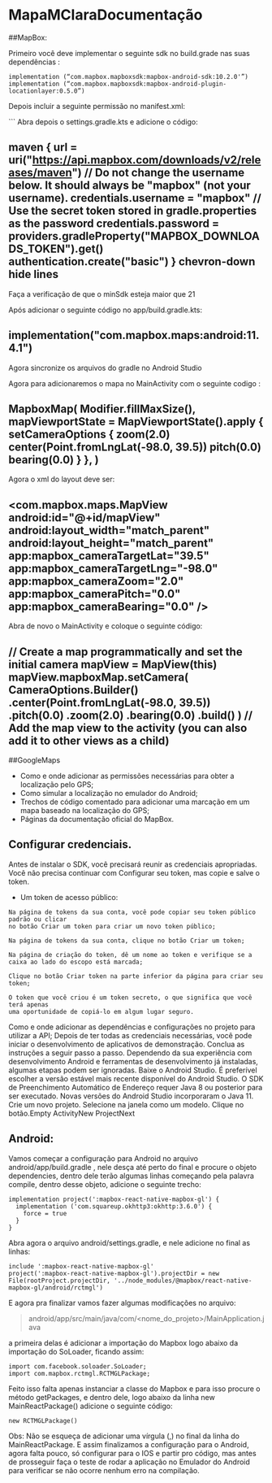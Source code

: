 # MapaMClaraDocumentação

##MapBox:
 
Primeiro você deve implementar o seguinte sdk no build.grade nas suas dependências :
 ```
implementation (“com.mapbox.mapboxsdk:mapbox-android-sdk:10.2.0'”)
implementation (“com.mapbox.mapboxsdk:mapbox-android-plugin-locationlayer:0.5.0”)
 ```
Depois incluir a seguinte permissão no manifest.xml:
 
  <uses-permission android:name="android.permission.ACCESS_FINE_LOCATION" />
```
Abra depois o settings.gradle.kts e adicione o código:
 
maven {
url = uri("https://api.mapbox.com/downloads/v2/releases/maven")
// Do not change the username below. It should always be "mapbox" (not your username).
credentials.username = "mapbox" 
// Use the secret token stored in gradle.properties as the password
credentials.password = providers.gradleProperty("MAPBOX_DOWNLOADS_TOKEN").get()
authentication.create<BasicAuthentication>("basic")
}
chevron-down hide lines
- 
 
Faça a verificação de que o minSdk esteja maior que 21
 
 
Após adicionar o seguinte código no app/build.gradle.kts:
 
 
implementation("com.mapbox.maps:android:11.4.1")
-
Agora sincronize os arquivos do gradle no Android Studio
 
Agora para adicionaremos o mapa no MainActivity com  o seguinte codigo :
 
MapboxMap( 
Modifier.fillMaxSize(), 
mapViewportState = MapViewportState().apply {
setCameraOptions { 
zoom(2.0) 
center(Point.fromLngLat(-98.0, 39.5)) 
pitch(0.0) 
bearing(0.0) 
}
},
)
-

Agora o xml do layout deve ser:

<FrameLayout xmlns:android="http://schemas.android.com/apk/res/android"
    xmlns:app="http://schemas.android.com/apk/res-auto"
    android:layout_width="match_parent"
    android:layout_height="match_parent">
    <com.mapbox.maps.MapView
        android:id="@+id/mapView"
        android:layout_width="match_parent"
        android:layout_height="match_parent"
        app:mapbox_cameraTargetLat="39.5"
        app:mapbox_cameraTargetLng="-98.0"
        app:mapbox_cameraZoom="2.0"
        app:mapbox_cameraPitch="0.0"
        app:mapbox_cameraBearing="0.0" />
</FrameLayout>
-


Abra de novo o MainActivity e coloque o seguinte código:

// Create a map programmatically and set the initial camera
mapView = MapView(this)
mapView.mapboxMap.setCamera(
CameraOptions.Builder() 
.center(Point.fromLngLat(-98.0, 39.5))
.pitch(0.0)
.zoom(2.0) 
.bearing(0.0) 
.build() 
)
// Add the map view to the activity (you can also add it to other views as a child)
-



##GoogleMaps

- Como e onde adicionar as permissões necessárias para obter a localização pelo GPS;
- Como simular a localização no emulador do Android;
- Trechos de código comentado para adicionar uma marcação em um mapa baseado na localização do GPS;
- Páginas da documentação oficial do MapBox.


## Configurar credenciais.
  
Antes de instalar o SDK, você precisará reunir as credenciais apropriadas. Você não precisa continuar com Configurar seu token, mas copie e salve o token.

- Um token de acesso público:
```
Na página de tokens da sua conta, você pode copiar seu token público padrão ou clicar
no botão Criar um token para criar um novo token público;

Na página de tokens da sua conta, clique no botão Criar um token;

Na página de criação do token, dê um nome ao token e verifique se a caixa ao lado do escopo está marcada;

Clique no botão Criar token na parte inferior da página para criar seu token;

O token que você criou é um token secreto, o que significa que você terá apenas
uma oportunidade de copiá-lo em algum lugar seguro.
```

Como e onde adicionar as dependências e configurações no projeto para utilizar a API;
Depois de ter todas as credenciais necessárias, você pode iniciar o desenvolvimento de aplicativos de demonstração. Conclua as instruções a seguir passo a passo. Dependendo da sua experiência com desenvolvimento Android e ferramentas de desenvolvimento já instaladas, algumas etapas podem ser ignoradas.
Baixe o Android Studio. É preferível escolher a versão estável mais recente disponível do Android Studio. O SDK de Preenchimento Automático de Endereço requer Java 8 ou posterior para ser executado. Novas versões do Android Studio incorporaram o Java 11.
Crie um novo projeto. Selecione na janela como um modelo. Clique no botão.Empty ActivityNew ProjectNext

## Android:
  
Vamos começar a configuração para Android no arquivo android/app/build.gradle , nele desça até perto do final e procure o objeto dependencies, dentro dele terão algumas linhas começando pela palavra compile, dentro desse objeto, adicione o seguinte trecho:

```
implementation project(':mapbox-react-native-mapbox-gl') {
  implementation ('com.squareup.okhttp3:okhttp:3.6.0') {
    force = true
  }
}
```

Abra agora o arquivo android/settings.gradle, e nele adicione no final as linhas:

```
include ':mapbox-react-native-mapbox-gl'
project(':mapbox-react-native-mapbox-gl').projectDir = new File(rootProject.projectDir, '../node_modules/@mapbox/react-native-mapbox-gl/android/rctmgl')
```

E agora pra finalizar vamos fazer algumas modificações no arquivo:

 > android/app/src/main/java/com/<nome_do_projeto>/MainApplication.java

a primeira delas é adicionar a importação do Mapbox logo abaixo da importação do SoLoader, ficando assim:

```
import com.facebook.soloader.SoLoader;
import com.mapbox.rctmgl.RCTMGLPackage;
```

Feito isso falta apenas instanciar a classe do Mapbox e para isso procure o método getPackages, e dentro dele, logo abaixo da linha new MainReactPackage() adicione o seguinte código:

```
new RCTMGLPackage()
```

Obs: Não se esqueça de adicionar uma  vírgula (,) no final da linha do MainReactPackage.
E assim finalizamos a configuração para o Android, agora falta pouco, só configurar para o IOS e partir pro código, mas antes de prosseguir faça o teste de rodar a aplicação no Emulador do Android para verificar se não ocorre nenhum erro na compilação.



